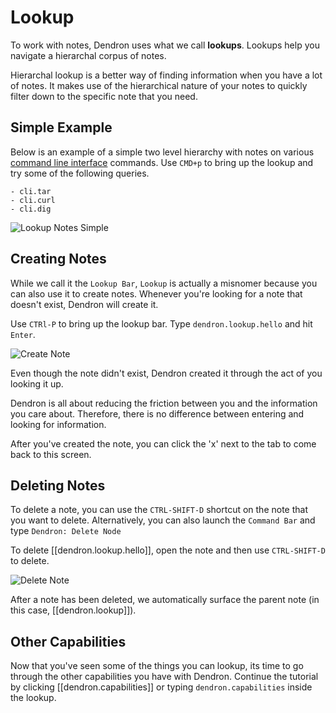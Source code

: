 # Lookup

To work with notes, Dendron uses what we call **lookups**. Lookups help you navigate a hierarchal corpus of notes.

Hierarchal lookup is a better way of finding information when you have a lot of notes. It makes use of the hierarchical nature of your notes to quickly filter down to the specific note that you need.

## Simple Example

Below is an example of a simple two level hierarchy with notes on various [command line interface](https://en.wikipedia.org/wiki/Command-line_interface) commands. Use `CMD+p` to bring up the lookup and try some of the following queries.

```
- cli.tar
- cli.curl
- cli.dig
```
![Lookup Notes Simple](assets/dendron-lookup-simple.gif)

## Creating Notes

While we call it the `Lookup Bar`, `Lookup` is actually a misnomer because you can also use it to create notes. Whenever you're looking for a note that doesn't exist, Dendron will create it.

Use `CTRl-P` to bring up the lookup bar. Type `dendron.lookup.hello` and hit `Enter`.

![Create Note](assets/dendron-create.gif)

Even though the note didn't exist, Dendron created it through the act of you looking it up. 

Dendron is all about reducing the friction between you and the information you care about. Therefore, there is no difference between entering and looking for information.

After you've created the note, you can click the 'x' next to the tab to come back to this screen.


## Deleting Notes

To delete a note, you can use the `CTRL-SHIFT-D` shortcut on the note that you want to delete. Alternatively, you can also launch the `Command Bar` and type `Dendron: Delete Node` 

To delete [[dendron.lookup.hello]], open the note and then use `CTRL-SHIFT-D` to delete.

![Delete Note](assets/dendron-delete.gif)

After a note has been deleted, we automatically surface the parent note (in this case, [[dendron.lookup]]). 


## Other Capabilities
Now that you've seen some of the things you can lookup, its time to go through the other capabilities you have with Dendron. Continue the tutorial by clicking [[dendron.capabilities]] or typing `dendron.capabilities` inside the lookup.
